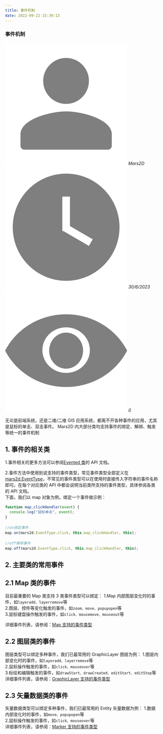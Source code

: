 ```yaml
---
title: 事件机制
date: 2022-09-22 15:39:13
---
```


<h3> 事件机制 </h3>

<img class='images' src="../public/icon/yonghu.svg" alt="来自依赖包的图片">
<i class='text'>Mars2D</i>
<img class='imagess' src="../public/icon/shijian.svg" alt="来自依赖包的图片">
<i class='text'>30/6/2023</i>
<img class='imagess' src="../public/icon/liulan.svg" alt="来自依赖包的图片">
<i class='text'>0</i>

无论是前端系统，还是二维/二维 GIS 应用系统，都离不开各种事件的应用，尤其是鼠标的单击、双击事件。 Mars2D 内大部分类均支持事件的绑定、解绑、触发等统一的事件机制

## 1. 事件的相关类

1.事件相关的更多方法可以参阅[Evented 类](http://mars2d.cn/api/leaflet/reference_cn.html#evented)的 API 文档。

2.事件方法中使用到说支持的事件类型，常见事件类型全部定义在[mars2d.EventType](http://mars2d.cn/api/global.html#EventType)，不常见的事件类型可以在使用时直接传入字符串的事件名称即可。在每个对应类的 API 中都会说明当前类所支持的事件类型，具体参阅各类的 API 文档。<br />
下面，我们以 map 对象为例，绑定一个事件做示例：

```js
function map_clickHandler(event) {
  console.log("鼠标单击", event);
}

//on绑定事件
map.on(mars2d.EventType.click, this.map_clickHandler, this);

//off移除事件
map.off(mars2d.EventType.click, this.map_clickHandler, this);
```

## 2. 主要类的常用事件

## 2.1 Map 类的事件

目前最重要的 Map 类支持 3 类事件类型可以绑定：
1.Map 内部图层变化时的事件，如`layeradd、layerremove`等 <br /> 2.图层、控件等变化触发的事件，如`zoom、move、popupopen`等<br /> 3.鼠标键盘操作触发的事件，如`click、mousemove、mouseout`等<br />

详细事件列表，请参阅：[Map 支持的事件类型](http://mars2d.cn/api/Map.html#.EventType)

## 2.2 图层类的事件

图层类型可以绑定多种事件，我们已最常用的 GraphicLayer 图层为例： 1.图层内部变化时的事件，如`layeradd、layerremove`等 <br /> 2.鼠标操作触发的事件，如`click、mouseover`等 <br /> 3.标绘和编辑触发的事件，如`drawStart、drawCreated、editStart、editStop`等<br />
详细事件列表，请参阅：[GraphicLayer 支持的事件类型](http://mars2d.cn/api/GraphicLayer.html#.EventType)

## 2.3 矢量数据类的事件

矢量数据类型可以绑定多种事件，我们已最常用的 Entity 矢量数据为例： 1.数据内部变化时的事件，如`move、popupopen`等 <br /> 2.鼠标操作触发的事件，如`click、mouseover`等<br />
详细事件列表，请参阅：[Marker 支持的事件类型](http://mars2d.cn/api/Marker.html#.EventType)
